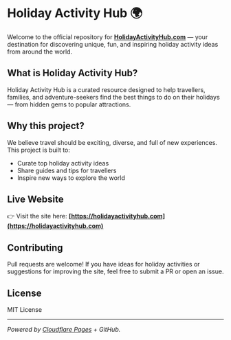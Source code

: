 # Holiday Activity Hub 🌍

Welcome to the official repository for **[HolidayActivityHub.com](https://holidayactivityhub.com)** — your destination for discovering unique, fun, and inspiring holiday activity ideas from around the world.

## What is Holiday Activity Hub?

Holiday Activity Hub is a curated resource designed to help travellers, families, and adventure-seekers find the best things to do on their holidays — from hidden gems to popular attractions.

## Why this project?

We believe travel should be exciting, diverse, and full of new experiences. This project is built to:
- Curate top holiday activity ideas
- Share guides and tips for travellers
- Inspire new ways to explore the world

## Live Website

👉 Visit the site here: **[https://holidayactivityhub.com](https://holidayactivityhub.com)**

## Contributing

Pull requests are welcome! If you have ideas for holiday activities or suggestions for improving the site, feel free to submit a PR or open an issue.

## License

MIT License

---

*Powered by [Cloudflare Pages](https://pages.cloudflare.com/) + GitHub.*